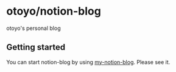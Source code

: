 # otoyo/notion-blog

otoyo's personal blog

## Getting started

You can start notion-blog by using [my-notion-blog](https://github.com/otoyo/my-notion-blog). Please see it.
